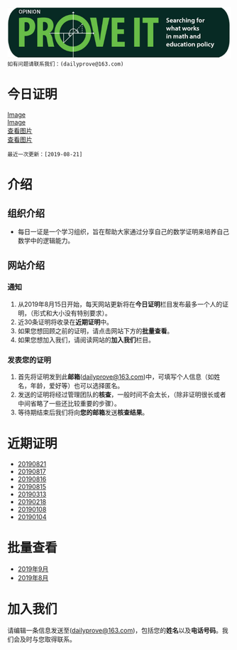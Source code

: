 ![Image](https://github.com/Jasonli08/dailyprove.github.io/raw/master/Images/blog-banner-Prove-It-McCrann.jpg)  
``
如有问题请联系我们：(dailyprove@163.com)
``
# 今日证明  

[Image](https://github.com/Jasonli08/dailyprove.github.io/raw/master/Proves%201908/20190821_055540.jpg)   
[Image](https://github.com/Jasonli08/dailyprove.github.io/raw/master/Proves%201908/20190821_055548.jpg)  
[查看图片](https://github.com/Jasonli08/dailyprove.github.io/raw/master/Proves%201908/20190821_055540.jpg)  
[查看图片](https://github.com/Jasonli08/dailyprove.github.io/raw/master/Proves%201908/20190821_055548.jpg)  

``最近一次更新：[2019-08-21]``  
# 介绍

## 组织介绍

- 每日一证是一个学习组织，旨在帮助大家通过分享自己的数学证明来培养自己数学中的逻辑能力。

## 网站介绍

### 通知

1. 从2019年8月15日开始，每天网站更新将在**今日证明**栏目发布最多一个人的证明，（形式和大小没有特别要求）。
1. 近30条证明将收录在**近期证明**中。
1. 如果您想回顾之前的证明，请点击网站下方的**批量查看**。
1. 如果您想加入我们，请阅读网站的**加入我们**栏目。

### 发表您的证明

1. 首先将证明发到此**邮箱**(dailyprove@163.com)中，可填写个人信息（如姓名，年龄，爱好等）也可以选择匿名。
1. 发送的证明将经过管理团队的**核查**，一般时间不会太长，（除非证明很长或者中间省略了一些还比较重要的步骤）。
1. 等待期结束后我们将向**您的邮箱**发送**核查结果**。

# 近期证明

* [20190821](https://pan.baidu.com/s/1MYXSc8yr4UhpYDQehY1wYQ)
* [20190817](https://pan.baidu.com/s/1LQ8nWpKdNmNT7bxrRzf3ww)
* [20190816](https://pan.baidu.com/s/1UEgXN9MBZUMvdX1Ev9JBJw)
* [20190815](https://pan.baidu.com/s/1EkHIUpyTQe9eWaxtVj87Ig)
* [20190313](https://mp.weixin.qq.com/s/KgAopxh7o7YoT1QrKOyB4w)
* [20190218](https://mp.weixin.qq.com/s/EcS8_Izxsb8DPIstU5KOcw)
* [20190108](https://mp.weixin.qq.com/s/xnyGpBJ9egklSH5nKz3C2Q)
* [20190104](https://mp.weixin.qq.com/s/nkQpnd_Cb6TJPqt89zl7nw)

# 批量查看

* [2019年9月](https://pan.baidu.com/s/1HiNTzZ5pI9TlVapYQfwHpQ)
* [2019年8月](https://pan.baidu.com/s/1A7VrAwpMZ--Yms5bNng3rA)

# 加入我们

请编辑一条信息发送至(dailyprove@163.com)，包括您的**姓名**以及**电话号码**。我们会及时与您取得联系。
